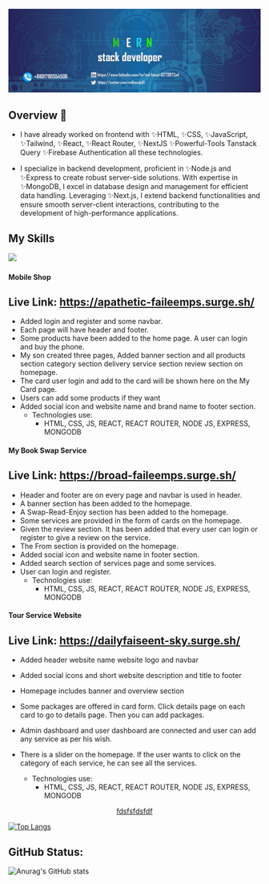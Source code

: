 

<!--
**mdfaisalgithup/mdfaisalgithup** is a ✨ _special_ ✨ repository because its `README.md` (this file) appears on your GitHub profile.

Here are some ideas to get you started:

-->

![banner](https://raw.githubusercontent.com/mdfaisalgithup/mdfaisalgithup/main/web-3706551_1280%20copy%202.png)


## Overview 👋
- I have already worked on frontend with
  ✨HTML, ✨CSS,
   ✨JavaScript,  ✨Tailwind,  ✨React,  ✨React Router,  ✨NextJS  ✨Powerful-Tools Tanstack Query  ✨Firebase Authentication all these technologies.

- I specialize in backend development, proficient in ✨Node.js and ✨Express to create robust server-side solutions. With expertise in ✨MongoDB, I excel in database design and management for efficient data handling. Leveraging ✨Next.js, I extend backend functionalities and ensure smooth server-client interactions, contributing to the development of high-performance applications. 


## My Skills 


  <a href="https://skillicons.dev">
    <img src="https://skillicons.dev/icons?i=html,css,javascript,nodejs,tailwind,react,mongodb,firebase,express,nextjs" />
  </a>
</p>



#### Mobile Shop
## Live Link: https://apathetic-faileemps.surge.sh/
- Added login and register and some navbar.
- Each page will have header and footer.
- Some products have been added to the home page. A user can login and buy the phone.
- My son created three pages, Added banner section and all products section category section delivery service section review section on homepage.
- The card user login and add to the card will be shown here on the My Card page.
- Users can add some products if they want
- Added social icon and website name and brand name to footer section.
  - Technologies use:
    - HTML, CSS, JS, REACT, REACT ROUTER, NODE JS, EXPRESS, MONGODB 


#### My Book Swap Service
## Live Link: https://broad-faileemps.surge.sh/
- Header and footer are on every page and navbar is used in header.
- A banner section has been added to the homepage.
- A Swap-Read-Enjoy section has been added to the homepage.
- Some services are provided in the form of cards on the homepage.
- Given the review section. It has been added that every user can login or register to give a review on the service.
- The From section is provided on the homepage.
- Added social icon and website name in footer section.
- Added search section of services page and some services.
- User can login and register.
  - Technologies use:
     - HTML, CSS, JS, REACT, REACT ROUTER, NODE JS, EXPRESS, MONGODB 


#### Tour Service Website
## Live Link: https://dailyfaiseent-sky.surge.sh/
- Added header website name website logo and navbar
- Added social icons and short website description and title to footer
- Homepage includes banner and overview section
- Some packages are offered in card form. Click details page on each card to go to details page. Then you can add packages.
- Admin dashboard and user dashboard are connected and user can add any service as per his wish.
- There is a slider on the homepage. If the user wants to click on the category of each service, he can see all the services.

  - Technologies use:
     - HTML, CSS, JS, REACT, REACT ROUTER, NODE JS, EXPRESS, MONGODB 

<div style="text-align:center">
  <a href="">fdsfsfdsfdf</a>


</div>

[![Top Langs](https://github-readme-stats.vercel.app/api/top-langs/?username=mdfaisalgithup)](https://github.com/anuraghazra/github-readme-stats)




## GitHub Status:
  ![Anurag's GitHub stats](https://github-readme-stats.vercel.app/api?username=mdfaisalgithup&show_icons=true&theme=transparent)





